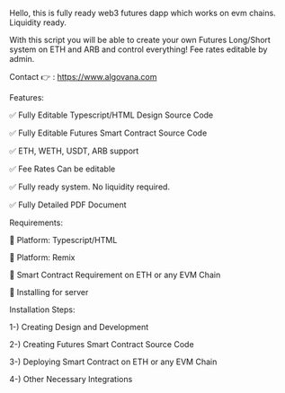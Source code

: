 Hello, 
this is fully ready web3 futures dapp which works on evm chains. Liquidity ready.

With this script you will be able to create your own Futures Long/Short system on ETH and ARB and control everything! Fee rates editable by admin.

Contact 👉 : https://www.algovana.com

Features:

✅ Fully Editable Typescript/HTML Design Source Code

✅ Fully Editable Futures Smart Contract Source Code

✅ ETH, WETH, USDT, ARB support

✅ Fee Rates Can be editable

✅ Fully ready system. No liquidity required.

✅ Fully Detailed PDF Document


Requirements:

📝 Platform: Typescript/HTML

📝 Platform: Remix

📝 Smart Contract Requirement on ETH or any EVM Chain

📝 Installing for server

Installation Steps:

1-) Creating Design and Development

2-) Creating Futures Smart Contract Source Code

3-) Deploying Smart Contract on ETH or any EVM Chain

4-) Other Necessary Integrations
